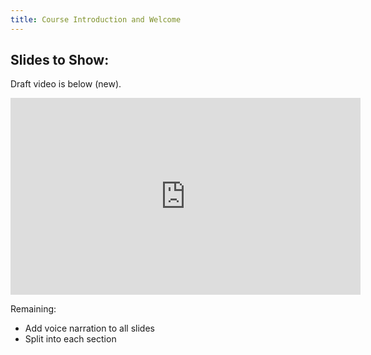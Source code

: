 ```yaml
---
title: Course Introduction and Welcome
---
```


## Slides to Show:

Draft video is below (new).

<iframe width="560" height="315" src="https://www.youtube.com/watch?v=I4bjUJbSQPs" title="YouTube video player" frameborder="0" allow="accelerometer; autoplay; clipboard-write; encrypted-media; gyroscope; picture-in-picture" allowfullscreen></iframe>

Remaining:
- Add voice narration to all slides
- Split into each section